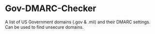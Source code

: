 # Gov-DMARC-Checker
A list of US Government domains (.gov &amp; .mil) and their DMARC settings. Can be used to find unsecure domains. 

